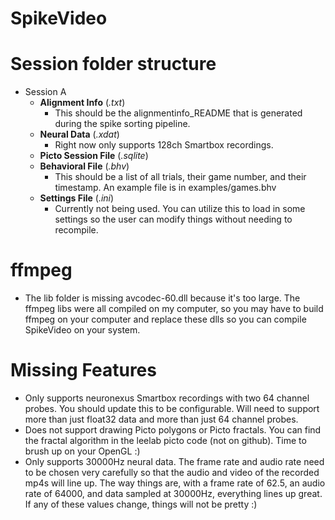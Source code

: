 # SpikeVideo

# Session folder structure
- Session A
  - **Alignment Info** (*.txt*)
    - This should be the alignmentinfo_README that is generated during the spike sorting pipeline.
  - **Neural Data** (*.xdat*)
    - Right now only supports 128ch Smartbox recordings.
  - **Picto Session File** (*.sqlite*)
  - **Behavioral File** (*.bhv*)
    - This should be a list of all trials, their game number, and their timestamp. An example file is in examples/games.bhv
  - **Settings File** (*.ini*)
    - Currently not being used. You can utilize this to load in some settings so the user can modify things without needing to recompile.

# ffmpeg 
- The lib folder is missing avcodec-60.dll because it's too large. The ffmpeg libs were all compiled on my computer, so you may have to build ffmpeg on your computer and replace these dlls so you can compile SpikeVideo on your system.

# Missing Features
- Only supports neuronexus Smartbox recordings with two 64 channel probes. You should update this to be configurable. Will need to support more than just float32 data and more than just 64 channel probes.
- Does not support drawing Picto polygons or Picto fractals. You can find the fractal algorithm in the leelab picto code (not on github). Time to brush up on your OpenGL :)
- Only supports 30000Hz neural data. The frame rate and audio rate need to be chosen very carefully so that the audio and video of the recorded mp4s will line up. The way things are, with a frame rate of 62.5, an audio rate of 64000, and data sampled at 30000Hz, everything lines up great. If any of these values change, things will not be pretty :)
